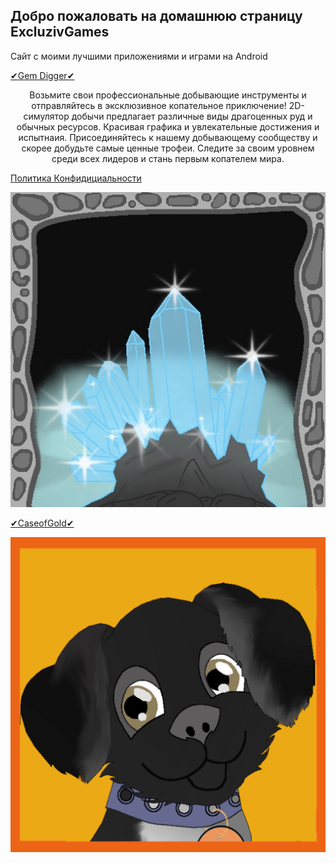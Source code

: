 ## Добро пожаловать на домашнюю страницу ExcluzivGames
Сайт с моими лучшими приложениями и играми на Android

 <a href="https://play.google.com/store/apps/details?id=com.digger" >✔Gem Digger✔</a>
 
 <p align="center">Возьмите свои профессиональные добывающие инструменты и отправляйтесь в эксклюзивное копательное приключение!
2D-симулятор добычи предлагает различные виды  драгоценных руд и обычных ресурсов. Красивая графика и увлекательные достижения и испытнаия. Присоединяйтесь к нашему добывающему сообществу и скорее добудьте самые ценные трофеи. Следите за своим уровнем среди всех лидеров и стань первым копателем мира.</p>


<a href="https://exclusivegames.github.io/Privacy" >Политика Конфидициальности</a>

 
 ![alt text](ikon.png "✔Gem Digger✔")

<a href="https://play.google.com/store/apps/details?id=com.clickmoney" >✔CaseofGold✔</a>

![alt text](ava_umka.png)




